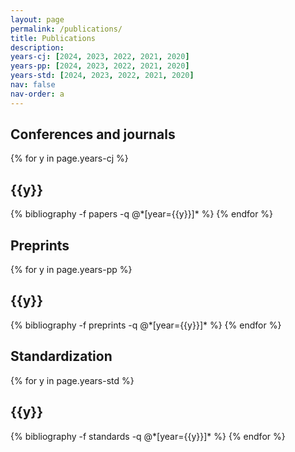 ```yaml
---
layout: page
permalink: /publications/
title: Publications
description: 
years-cj: [2024, 2023, 2022, 2021, 2020]
years-pp: [2024, 2023, 2022, 2021, 2020]
years-std: [2024, 2023, 2022, 2021, 2020]
nav: false
nav-order: a
---
```


## Conferences and journals
<div class="publications">

{% for y in page.years-cj %}
  <h2 class="year">{{y}}</h2>
  {% bibliography -f papers -q @*[year={{y}}]* %}
{% endfor %}

</div>

## Preprints
<div class="publications">

{% for y in page.years-pp %}
  <h2 class="year">{{y}}</h2>
  {% bibliography -f preprints -q @*[year={{y}}]* %}
{% endfor %}

</div>

## Standardization 
<div class="publications">

{% for y in page.years-std %}
  <h2 class="year">{{y}}</h2>
  {% bibliography -f standards -q @*[year={{y}}]* %}
{% endfor %}

</div>
